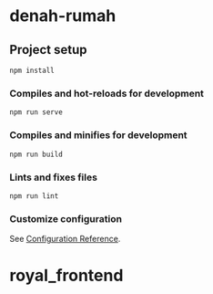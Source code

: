 # denah-rumah

## Project setup

```
npm install
```

### Compiles and hot-reloads for development

```
npm run serve
```

### Compiles and minifies for development

```
npm run build
```

### Lints and fixes files

```
npm run lint
```

### Customize configuration

See [Configuration Reference](https://cli.vuejs.org/config/).
# royal_frontend
